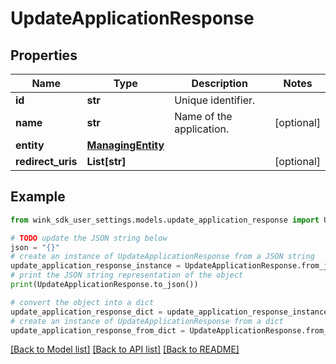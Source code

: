 # UpdateApplicationResponse


## Properties

Name | Type | Description | Notes
------------ | ------------- | ------------- | -------------
**id** | **str** | Unique identifier. | 
**name** | **str** | Name of the application. | [optional] 
**entity** | [**ManagingEntity**](ManagingEntity.md) |  | 
**redirect_uris** | **List[str]** |  | [optional] 

## Example

```python
from wink_sdk_user_settings.models.update_application_response import UpdateApplicationResponse

# TODO update the JSON string below
json = "{}"
# create an instance of UpdateApplicationResponse from a JSON string
update_application_response_instance = UpdateApplicationResponse.from_json(json)
# print the JSON string representation of the object
print(UpdateApplicationResponse.to_json())

# convert the object into a dict
update_application_response_dict = update_application_response_instance.to_dict()
# create an instance of UpdateApplicationResponse from a dict
update_application_response_from_dict = UpdateApplicationResponse.from_dict(update_application_response_dict)
```
[[Back to Model list]](../README.md#documentation-for-models) [[Back to API list]](../README.md#documentation-for-api-endpoints) [[Back to README]](../README.md)


